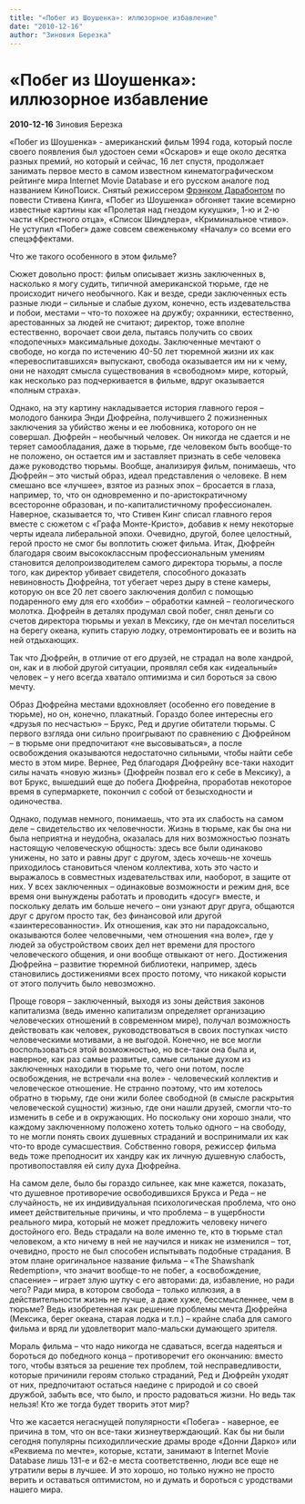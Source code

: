 ```yaml
---
title: "«Побег из Шоушенка»: иллюзорное избавление"
date: "2010-12-16"
author: "Зиновия Березка"
---
```


# «Побег из Шоушенка»: иллюзорное избавление

**2010-12-16** Зиновия Березка

«Побег из Шоушенка» - американский фильм 1994 года, который после своего появления был удостоен семи «Оскаров» и еще около десятка разных премий, но который и сейчас, 16 лет спустя, продолжает занимать первое место в самом известном кинематографическом рейтинге мира Internet Movie Database и его русском аналоге под названием КиноПоиск. Снятый режиссером [Фрэнком Дарабонтом](http://ru.wikipedia.org/wiki/%D0%94%D0%B0%D1%80%D0%B0%D0%B1%D0%BE%D0%BD%D1%82,_%D0%A4%D1%80%D1%8D%D0%BD%D0%BA) по повести Стивена Кинга, «Побег из Шоушенка» обгоняет такие всемирно известные картины как «Пролетая над гнездом кукушки», 1-ю и 2-ю части «Крестного отца», «Список Шиндлера», «Криминальное чтиво». Не уступил «Побег» даже совсем свеженькому «Началу» со всеми его спецэффектами.

Что же такого особенного в этом фильме?

Сюжет довольно прост: фильм описывает жизнь заключенных в, насколько я могу судить, типичной американской тюрьме, где не происходит ничего необычного. Как и везде, среди заключенных есть разные люди – сильные и слабые духом, конечно, есть издевательства и побои, местами – что-то похожее на дружбу; охранники, естественно, арестованных за людей не считают; директор, тоже вполне естественно, ворочает свои дела, пытаясь получить со своих «подопечных» максимальные доходы. Заключенные мечтают о свободе, но когда по истечению 40-50 лет тюремной жизни их как «перевоспитавшихся» выпускают, свобода оказывается им ни к чему, они не находят смысла существования в «свободном» мире, который, как несколько раз подчеркивается в фильме, вдруг оказывается «полным страха».

Однако, на эту картину накладывается история главного героя – молодого банкира Энди Дюфрейна, получившего 2 пожизненных заключения за убийство жены и ее любовника, которого он не совершал. Дюфрейн – необычный человек. Он никогда не сдается и не теряет самообладания, даже в тюрьме, где человеком быть вообще-то не положено, он остается им и заставляет признать в себе человека даже руководство тюрьмы. Вообще, анализируя фильм, понимаешь, что Дюфрейн – это чистый образ, идеал представления о человеке. В нем смешано все «лучшее», взятое из разных эпох – бросается в глаза, например, то, что он одновременно и по-аристократичному всесторонне образован, и по-капиталистичному профессионален. Наверное, сказывается то, что Стивен Кинг списал главного героя вместе с сюжетом с «Графа Монте-Кристо», добавив к нему некоторые черты идеала либеральной эпохи. Очевидно, другой, более целостный, герой просто не смог бы воплотить сюжет фильма. Итак, Дюфрейн благодаря своим высококлассным профессиональным умениям становится делопроизводителем самого директора тюрьмы, а после того, как директор убивает свидетеля, способного доказать невиновность Дюфрейна, тот убегает через дыру в стене камеры, которую он все 20 лет своего заключения долбил с помощью подаренного ему для его «хобби» – обработки камней – геологического молотка. Дюфрейн в деталях продумал свой побег, снял деньги со счетов директора тюрьмы и уехал в Мексику, где он мечтал поселиться на берегу океана, купить старую лодку, отремонтировать ее и возить на ней отдыхающих.

Так что Дюфрейн, в отличие от его друзей, не страдал на воле хандрой, он, как и в любой другой ситуации, проявлял себя как «идеальный» человек – у него всегда хватало оптимизма и сил бороться за свою мечту.

Образ Дюфрейна местами вдохновляет (особенно его поведение в тюрьме), но он, конечно, плакатный. Гораздо более интересны его «друзья по несчастью» – Брукс, Ред и другие обитатели тюрьмы. С первого взгляда они сильно проигрывают по сравнению с Дюфрейном – в тюрьме они предпочитают «не высовываться», а после освобождения оказываются недостаточно сильными, чтобы найти себе место в этом мире. Вернее, Ред благодаря Дюфрейну все-таки находит силы начать «новую жизнь» (Дюфрейн позвал его к себе в Мексику), а вот Брукс, вышедший еще до побега Дюфрейна, проработав некоторое время в супермаркете, покончил с собой от безысходности и одиночества.

Однако, подумав немного, понимаешь, что эта их слабость на самом деле – свидетельство их человечности. Жизнь в тюрьме, как бы она ни была неприятна и неудобна, оказалась для них возможностью познать настоящую человеческую общность: здесь все были одинаково унижены, но зато и равны друг с другом, здесь хочешь-не хочешь приходилось становиться членом коллектива, хоть это часто и выражалось в совместных издевательствах или, наоборот, в защите от них. У всех заключенных – одинаковые возможности и режим дня, все время они вынуждены работать и проводить «досуг» вместе, и поскольку делать им больше нечего – они узнают друг друга, общаются друг с другом просто так, без финансовой или другой «заинтересованности». Их отношения, как это ни парадоксально, оказываются более человечными, чем отношения «на воле», где у людей за обустройством своих дел нет времени для простого человеческого общения, и они вообще отвыкают от него. Достижения Дюфрейна – развитие тюремной библиотеки, например, здесь становились достижениями всех просто потому, что никакой корысти от этого получить было невозможно.

Проще говоря – заключенный, выходя из зоны действия законов капитализма (ведь именно капитализм определяет организацию человеческих отношений в современном мире), получал возможность действовать как человек, руководствоваться в своих поступках чисто человеческими мотивами, а не выгодой. Конечно, не все могли воспользоваться этой возможностью, но все-таки она была и, наверное, как раз самые развитые, самые сильные духом из заключенных находили в тюрьме то, чего они потом, после освобождения, не встречали «на воле» - человеческий коллектив и человеческое отношение. Не странно поэтому, что им хотелось обратно в тюрьму, где они жили более свободной (в смысле раскрытия человеческой сущности) жизнью, где они нашли друзей, смогли что-то изменить в себе и в окружающих. Но поскольку они хорошо знали, что каждому заключенному положено хотеть только одного – на свободу, то не могли понять своих душевных страданий и воспринимали их как что-то вроде сумасшествия. Собственно говоря, режиссер фильма ведь тоже преподносит их хандру как их личную душевную слабость, противопоставляя ей силу духа Дюфрейна.

На самом деле, было бы гораздо сильнее, как мне кажется, показать, что душевное противоречие освободившихся Брукса и Реда – не случайность, не их индивидуальная психологическая проблема, что оно имеет действительные причины, и что проблема – в ущербности реального мира, который не может предложить человеку ничего достойного его. Ведь страдали на воле именно те, кто в тюрьме стал человеком, а кто ничему в ней не научился и никак не изменился – тот, очевидно, просто не был способен испытывать подобные страдания. В этом плане оригинальное название фильма – «The Shawshank Redemption», что значит вообще-то не побег, а «освобождение, спасение» – играет злую шутку с его авторами: да, избавление, но ради чего? Ради мира, в котором свобода – только иллюзия, а в действительности жизнь не лучше, а даже хуже, бессмысленнее, чем в тюрьме? Ведь изобретенная как решение проблемы мечта Дюфрейна (Мексика, берег океана, старая лодка и т.п.) – крайне слаба для самого фильма и вряд ли удовлетворит мало-мальски думающего зрителя.

Мораль фильма – что надо никогда не сдаваться, всегда надеяться и бороться до победного конца – противоречит его окончанию: вместо того, чтобы взяться за решение тех проблем, той несправедливости, которые причинили героям столько страданий, Ред и Дюфрейн уходят от них, предпочитают остаться наедине с природой и со своей дружбой, забыть все, что было, и просто радоваться жизни. Но ведь так нельзя! Кто же тогда будет творить этот мир?

Что же касается негаснущей популярности «Побега» - наверное, ее причина в том, что он все-таки жизнеутверждающий. Как бы ни были сегодня популярны психодиллические драмы вроде «Донни Дарко» или «Реквиема по мечте», которые, кстати, занимают в Internet Movie Database лишь 131-е и 62-е места соответственно, люди все еще не утратили веры в лучшее. И это хорошо, но только нужно не просто верить и оставаться оптимистом, но и думать и бороться с уродствами нашего мира.